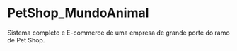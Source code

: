 PetShop_MundoAnimal
===================

Sistema completo e E-commerce de uma empresa de grande porte do ramo de Pet Shop.

